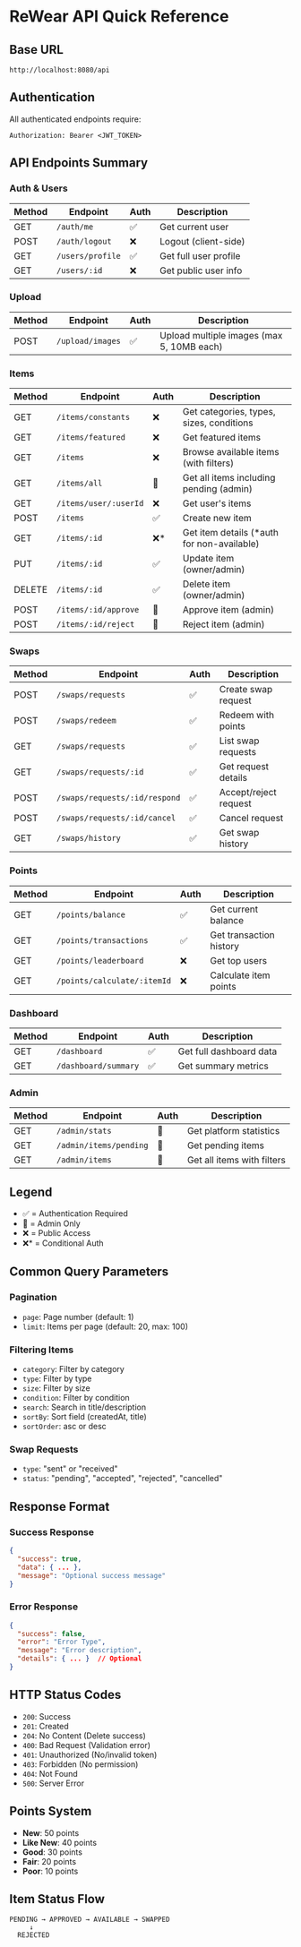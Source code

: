 # ReWear API Quick Reference

## Base URL

```
http://localhost:8080/api
```

## Authentication

All authenticated endpoints require:

```
Authorization: Bearer <JWT_TOKEN>
```

## API Endpoints Summary

### Auth & Users

| Method | Endpoint         | Auth | Description           |
| ------ | ---------------- | ---- | --------------------- |
| GET    | `/auth/me`       | ✅   | Get current user      |
| POST   | `/auth/logout`   | ❌   | Logout (client-side)  |
| GET    | `/users/profile` | ✅   | Get full user profile |
| GET    | `/users/:id`     | ❌   | Get public user info  |

### Upload

| Method | Endpoint         | Auth | Description                               |
| ------ | ---------------- | ---- | ----------------------------------------- |
| POST   | `/upload/images` | ✅   | Upload multiple images (max 5, 10MB each) |

### Items

| Method | Endpoint              | Auth | Description                                 |
| ------ | --------------------- | ---- | ------------------------------------------- |
| GET    | `/items/constants`    | ❌   | Get categories, types, sizes, conditions    |
| GET    | `/items/featured`     | ❌   | Get featured items                          |
| GET    | `/items`              | ❌   | Browse available items (with filters)       |
| GET    | `/items/all`          | 👮   | Get all items including pending (admin)     |
| GET    | `/items/user/:userId` | ❌   | Get user's items                            |
| POST   | `/items`              | ✅   | Create new item                             |
| GET    | `/items/:id`          | ❌\* | Get item details (\*auth for non-available) |
| PUT    | `/items/:id`          | ✅   | Update item (owner/admin)                   |
| DELETE | `/items/:id`          | ✅   | Delete item (owner/admin)                   |
| POST   | `/items/:id/approve`  | 👮   | Approve item (admin)                        |
| POST   | `/items/:id/reject`   | 👮   | Reject item (admin)                         |

### Swaps

| Method | Endpoint                      | Auth | Description           |
| ------ | ----------------------------- | ---- | --------------------- |
| POST   | `/swaps/requests`             | ✅   | Create swap request   |
| POST   | `/swaps/redeem`               | ✅   | Redeem with points    |
| GET    | `/swaps/requests`             | ✅   | List swap requests    |
| GET    | `/swaps/requests/:id`         | ✅   | Get request details   |
| POST   | `/swaps/requests/:id/respond` | ✅   | Accept/reject request |
| POST   | `/swaps/requests/:id/cancel`  | ✅   | Cancel request        |
| GET    | `/swaps/history`              | ✅   | Get swap history      |

### Points

| Method | Endpoint                    | Auth | Description             |
| ------ | --------------------------- | ---- | ----------------------- |
| GET    | `/points/balance`           | ✅   | Get current balance     |
| GET    | `/points/transactions`      | ✅   | Get transaction history |
| GET    | `/points/leaderboard`       | ❌   | Get top users           |
| GET    | `/points/calculate/:itemId` | ❌   | Calculate item points   |

### Dashboard

| Method | Endpoint             | Auth | Description             |
| ------ | -------------------- | ---- | ----------------------- |
| GET    | `/dashboard`         | ✅   | Get full dashboard data |
| GET    | `/dashboard/summary` | ✅   | Get summary metrics     |

### Admin

| Method | Endpoint               | Auth | Description                |
| ------ | ---------------------- | ---- | -------------------------- |
| GET    | `/admin/stats`         | 👮   | Get platform statistics    |
| GET    | `/admin/items/pending` | 👮   | Get pending items          |
| GET    | `/admin/items`         | 👮   | Get all items with filters |

## Legend

- ✅ = Authentication Required
- 👮 = Admin Only
- ❌ = Public Access
- ❌\* = Conditional Auth

## Common Query Parameters

### Pagination

- `page`: Page number (default: 1)
- `limit`: Items per page (default: 20, max: 100)

### Filtering Items

- `category`: Filter by category
- `type`: Filter by type
- `size`: Filter by size
- `condition`: Filter by condition
- `search`: Search in title/description
- `sortBy`: Sort field (createdAt, title)
- `sortOrder`: asc or desc

### Swap Requests

- `type`: "sent" or "received"
- `status`: "pending", "accepted", "rejected", "cancelled"

## Response Format

### Success Response

```json
{
  "success": true,
  "data": { ... },
  "message": "Optional success message"
}
```

### Error Response

```json
{
  "success": false,
  "error": "Error Type",
  "message": "Error description",
  "details": { ... }  // Optional
}
```

## HTTP Status Codes

- `200`: Success
- `201`: Created
- `204`: No Content (Delete success)
- `400`: Bad Request (Validation error)
- `401`: Unauthorized (No/invalid token)
- `403`: Forbidden (No permission)
- `404`: Not Found
- `500`: Server Error

## Points System

- **New**: 50 points
- **Like New**: 40 points
- **Good**: 30 points
- **Fair**: 20 points
- **Poor**: 10 points

## Item Status Flow

```
PENDING → APPROVED → AVAILABLE → SWAPPED
     ↓
  REJECTED
```
